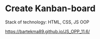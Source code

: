 # Create Kanban-board

Stack of technology: HTML, CSS, JS OOP

https://bartekma89.github.io/JS_OPP_11.6/
